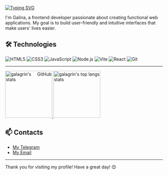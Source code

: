 [![Typing SVG](https://readme-typing-svg.herokuapp.com?font=Open+Sans+&weight=700&size=28&pause=1000&color=376BABE1&width=509&lines=Hi%2C+Welcome+to+my+Github+profile)](https://git.io/typing-svg)

I'm Galina, a frontend developer passionate about creating functional web applications. My goal is to build user-friendly and intuitive interfaces that make users' lives easier.

## 🛠️ Technologies

![HTML5](https://img.shields.io/badge/-HTML5-E34F26?style=flat&logo=html5&logoColor=white)
![CSS3](https://img.shields.io/badge/-CSS3-1572B6?style=flat&logo=css3&logoColor=white)
![JavaScript](https://img.shields.io/badge/-JavaScript-F7DF1E?style=flat&logo=javascript&logoColor=black)
![Node.js](https://img.shields.io/badge/-Node.js-339933?style=flat&logo=node.js&logoColor=white)
![Vite](https://img.shields.io/badge/-Vite-646CFF?style=flat&logo=vite&logoColor=white)
![React](https://img.shields.io/badge/-React-61DAFB?style=flat&logo=react&logoColor=black)
![Git](https://img.shields.io/badge/-Git-F05032?style=flat&logo=git&logoColor=white)

---

<p align="justify">
  <a href="https://github.com/galagrin/galagrin/">
    <img
      height="150"
      src="https://github-readme-stats.vercel.app/api?username=galagrin&count_private=true&show_icons=true&custom_title=Github%20Status"
      alt="galagrin's GitHub stats"
    />
  </a>
   <a href="https://github.com/galagrin/galagring/">
    <img
      height="150"
      src="https://github-readme-stats.vercel.app/api/top-langs/?username=galagrin&layout=compact&langs_count=6"
      alt="galagrin's top langs stats"
    />
  </a>  
</p>

## 📫 Contacts

-   [My Telegram](https://t.me/gala_grin)
-   [My Email](mailto:ваш.galagrinko@yandex.ru)

---

Thank you for visiting my profile! Have a great day! 😊
